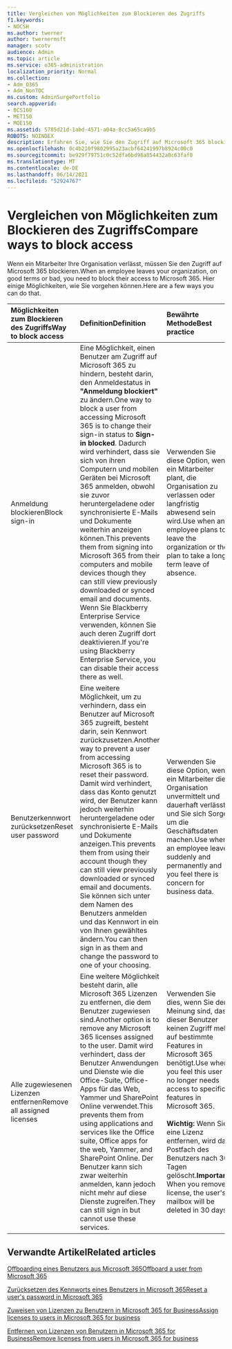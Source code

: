 ```yaml
---
title: Vergleichen von Möglichkeiten zum Blockieren des Zugriffs
f1.keywords:
- NOCSH
ms.author: twerner
author: twernermsft
manager: scotv
audience: Admin
ms.topic: article
ms.service: o365-administration
localization_priority: Normal
ms.collection:
- Adm_O365
- Adm_NonTOC
ms.custom: AdminSurgePortfolio
search.appverid:
- BCS160
- MET150
- MOE150
ms.assetid: 5785d21d-1abd-4571-a04a-8cc5a65ca9b5
ROBOTS: NOINDEX
description: Erfahren Sie, wie Sie den Zugriff auf Microsoft 365 blockieren, wenn ein Mitarbeiter Ihre Organisation verlässt.
ms.openlocfilehash: 0c4b210f9802995a23acbf64241997b8924c00c0
ms.sourcegitcommit: be929f79751c0c52dfa6bd98a854432a0c63faf0
ms.translationtype: MT
ms.contentlocale: de-DE
ms.lasthandoff: 06/14/2021
ms.locfileid: "52924767"
---
```

# <a name="compare-ways-to-block-access"></a><span data-ttu-id="1d719-103">Vergleichen von Möglichkeiten zum Blockieren des Zugriffs</span><span class="sxs-lookup"><span data-stu-id="1d719-103">Compare ways to block access</span></span>

<span data-ttu-id="1d719-104">Wenn ein Mitarbeiter Ihre Organisation verlässt, müssen Sie den Zugriff auf Microsoft 365 blockieren.</span><span class="sxs-lookup"><span data-stu-id="1d719-104">When an employee leaves your organization, on good terms or bad, you need to block their access to Microsoft 365.</span></span> <span data-ttu-id="1d719-105">Hier einige Möglichkeiten, wie Sie vorgehen können.</span><span class="sxs-lookup"><span data-stu-id="1d719-105">Here are a few ways you can do that.</span></span>
  
|<span data-ttu-id="1d719-106">Möglichkeiten zum Blockieren des Zugriffs</span><span class="sxs-lookup"><span data-stu-id="1d719-106">Way to block access</span></span>|<span data-ttu-id="1d719-107">Definition</span><span class="sxs-lookup"><span data-stu-id="1d719-107">Definition</span></span>|<span data-ttu-id="1d719-108">Bewährte Methode</span><span class="sxs-lookup"><span data-stu-id="1d719-108">Best practice</span></span>|
|:-----|:-----|:-----|
|<span data-ttu-id="1d719-109">Anmeldung blockieren</span><span class="sxs-lookup"><span data-stu-id="1d719-109">Block sign-in</span></span>  <br/> |<span data-ttu-id="1d719-110">Eine Möglichkeit, einen Benutzer am Zugriff auf Microsoft 365 zu hindern, besteht darin, den Anmeldestatus in **"Anmeldung blockiert"** zu ändern.</span><span class="sxs-lookup"><span data-stu-id="1d719-110">One way to block a user from accessing Microsoft 365 is to change their sign-in status to **Sign-in blocked**.</span></span> <span data-ttu-id="1d719-111">Dadurch wird verhindert, dass sie sich von ihren Computern und mobilen Geräten bei Microsoft 365 anmelden, obwohl sie zuvor heruntergeladene oder synchronisierte E-Mails und Dokumente weiterhin anzeigen können.</span><span class="sxs-lookup"><span data-stu-id="1d719-111">This prevents them from signing into Microsoft 365 from their computers and mobile devices though they can still view previously downloaded or synced email and documents.</span></span> <span data-ttu-id="1d719-112">Wenn Sie Blackberry Enterprise Service verwenden, können Sie auch deren Zugriff dort deaktivieren.</span><span class="sxs-lookup"><span data-stu-id="1d719-112">If you're using Blackberry Enterprise Service, you can disable their access there as well.</span></span>  <br/> |<span data-ttu-id="1d719-113">Verwenden Sie diese Option, wenn ein Mitarbeiter plant, die Organisation zu verlassen oder langfristig abwesend sein wird.</span><span class="sxs-lookup"><span data-stu-id="1d719-113">Use when an employee plans to leave the organization or they plan to take a long-term leave of absence.</span></span>  <br/> |
|<span data-ttu-id="1d719-114">Benutzerkennwort zurücksetzen</span><span class="sxs-lookup"><span data-stu-id="1d719-114">Reset user password</span></span>  <br/> |<span data-ttu-id="1d719-115">Eine weitere Möglichkeit, um zu verhindern, dass ein Benutzer auf Microsoft 365 zugreift, besteht darin, sein Kennwort zurückzusetzen.</span><span class="sxs-lookup"><span data-stu-id="1d719-115">Another way to prevent a user from accessing Microsoft 365 is to reset their password.</span></span> <span data-ttu-id="1d719-116">Damit wird verhindert, dass das Konto genutzt wird, der Benutzer kann jedoch weiterhin heruntergeladene oder synchronisierte E-Mails und Dokumente anzeigen.</span><span class="sxs-lookup"><span data-stu-id="1d719-116">This prevents them from using their account though they can still view previously downloaded or synced email and documents.</span></span> <span data-ttu-id="1d719-117">Sie können sich unter dem Namen des Benutzers anmelden und das Kennwort in ein von Ihnen gewähltes ändern.</span><span class="sxs-lookup"><span data-stu-id="1d719-117">You can then sign in as them and change the password to one of your choosing.</span></span>  <br/> |<span data-ttu-id="1d719-118">Verwenden Sie diese Option, wenn ein Mitarbeiter die Organisation unvermittelt und dauerhaft verlässt und Sie sich Sorgen um die Geschäftsdaten machen.</span><span class="sxs-lookup"><span data-stu-id="1d719-118">Use when an employee leaves suddenly and permanently and you feel there is concern for business data.</span></span>  <br/> |
|<span data-ttu-id="1d719-119">Alle zugewiesenen Lizenzen entfernen</span><span class="sxs-lookup"><span data-stu-id="1d719-119">Remove all assigned licenses</span></span>  <br/> |<span data-ttu-id="1d719-120">Eine weitere Möglichkeit besteht darin, alle Microsoft 365 Lizenzen zu entfernen, die dem Benutzer zugewiesen sind.</span><span class="sxs-lookup"><span data-stu-id="1d719-120">Another option is to remove any Microsoft 365 licenses assigned to the user.</span></span> <span data-ttu-id="1d719-121">Damit wird verhindert, dass der Benutzer Anwendungen und Dienste wie die Office-Suite, Office-Apps für das Web, Yammer und SharePoint Online verwendet.</span><span class="sxs-lookup"><span data-stu-id="1d719-121">This prevents them from using applications and services like the Office suite, Office apps for the web, Yammer, and SharePoint Online.</span></span> <span data-ttu-id="1d719-122">Der Benutzer kann sich zwar weiterhin anmelden, kann jedoch nicht mehr auf diese Dienste zugreifen.</span><span class="sxs-lookup"><span data-stu-id="1d719-122">They can still sign in but cannot use these services.</span></span>  <br/> |<span data-ttu-id="1d719-123">Verwenden Sie dies, wenn Sie der Meinung sind, dass dieser Benutzer keinen Zugriff mehr auf bestimmte Features in Microsoft 365 benötigt.</span><span class="sxs-lookup"><span data-stu-id="1d719-123">Use when you feel this user no longer needs access to specific features in Microsoft 365.</span></span>  <br/> <br> <span data-ttu-id="1d719-124">**Wichtig:** Wenn Sie eine Lizenz entfernen, wird das Postfach des Benutzers nach 30 Tagen gelöscht.</span><span class="sxs-lookup"><span data-stu-id="1d719-124">**Important:** When you remove a license, the user's mailbox will be deleted in 30 days.</span></span>
   
## <a name="related-articles"></a><span data-ttu-id="1d719-125">Verwandte Artikel</span><span class="sxs-lookup"><span data-stu-id="1d719-125">Related articles</span></span>

[<span data-ttu-id="1d719-126">Offboarding eines Benutzers aus Microsoft 365</span><span class="sxs-lookup"><span data-stu-id="1d719-126">Offboard a user from Microsoft 365</span></span>](../add-users/remove-former-employee.md)
    
[<span data-ttu-id="1d719-127">Zurücksetzen des Kennworts eines Benutzers in Microsoft 365</span><span class="sxs-lookup"><span data-stu-id="1d719-127">Reset a user's password in Microsoft 365</span></span>](../add-users/reset-passwords.md)
    
[<span data-ttu-id="1d719-128">Zuweisen von Lizenzen zu Benutzern in Microsoft 365 for Business</span><span class="sxs-lookup"><span data-stu-id="1d719-128">Assign licenses to users in Microsoft 365 for business</span></span>](../manage/assign-licenses-to-users.md)
    
[<span data-ttu-id="1d719-129">Entfernen von Lizenzen von Benutzern in Microsoft 365 for Business</span><span class="sxs-lookup"><span data-stu-id="1d719-129">Remove licenses from users in Microsoft 365 for business</span></span>](../manage/remove-licenses-from-users.md)
    

